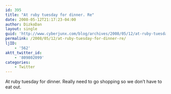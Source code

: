 ```yaml
---
id: 395
title: "At ruby tuesday for dinner. Re"
date: 2008-05-12T21:17:23-04:00
author: DizkoDan
layout: single
guid: 'http://www.cyberjunx.com/blog/archives/2008/05/12/at-ruby-tuesday-for-dinner-re/'
permalink: /2008/05/12/at-ruby-tuesday-for-dinner-re/
ljID:
    - '562'
aktt_twitter_id:
    - '809802099'
categories:
    - Twitter
---
```


At ruby tuesday for dinner. Really need to go shopping so we don’t have to eat out.